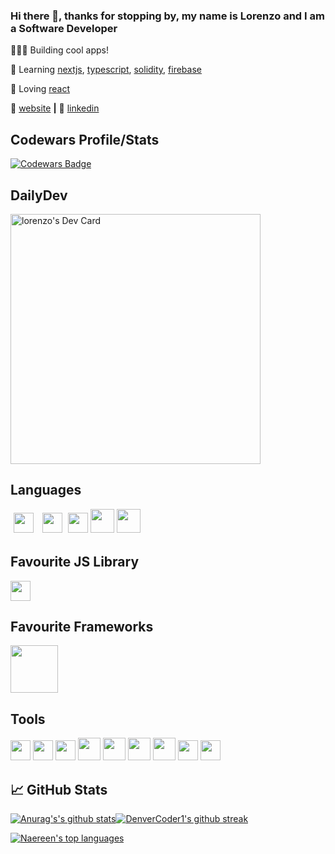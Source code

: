 
### Hi there 👋, thanks for stopping by, my name is Lorenzo and I am a Software Developer

👨🏼‍💻 Building cool apps! 

🧠 Learning [nextjs][next], [typescript][typescript], [solidity][solidity], [firebase][firebase] 

💜 Loving [react][react]

🏡 [website][website] **|**  👔 [linkedin][linkedin]

## Codewars Profile/Stats

[![Codewars Badge](https://www.codewars.com/users/pokip/badges/large)](https://www.codewars.com/users/pokip/)

## DailyDev

<a href="https://app.daily.dev/XhaxhiLenzi"><img src="https://api.daily.dev/devcards/ab1fa8515c5149fc92724fcb18412984.png?r=ml3" width="400" alt="lorenzo's Dev Card"/></a>

## Languages

[<img height="32px" style="margin: 5px" src="https://cdn.svgporn.com/logos/javascript.svg">](https://www.javascript.com) [<img height="32px" style="margin: 5px" src="https://img.search.brave.com/imqmGxXeuPE7_DHpWsH5iZvJDXjW81t7fZB3JqHRxDw/rs:fit:400:225:1/g:ce/aHR0cHM6Ly90c2Uz/Lm1tLmJpbmcubmV0/L3RoP2lkPU9JUC5H/cm5VTnAxaGd5N3gw/Z0NPOFNRRzFnQUFB/QSZwaWQ9QXBp">](https://www.typescript.com) [<img height="32px" src="https://img.search.brave.com/DRibVpS2vkcJQ-4mMSsWfpqlBHGGf_U59--mkVP3RmM/rs:fit:546:225:1/g:ce/aHR0cHM6Ly90c2Uy/Lm1tLmJpbmcubmV0/L3RoP2lkPU9JUC5v/N2M3ZnRYQ0xkUURz/ZkU5TmtXQ3Z3SGFH/YiZwaWQ9QXBp">](https://tailwindcss.com) [<img height="38px" src="https://img.icons8.com/color/48/000000/html-5.png">](https://developer.mozilla.org/en-US/docs/Web/HTML) [<img height="38px" src="https://img.icons8.com/color/48/000000/css3.png">](https://developer.mozilla.org/en-US/docs/Web/css) 

## Favourite JS Library

[<img height="32px" src="https://cdn.svgporn.com/logos/react.svg">](https://reactjs.org)

## Favourite Frameworks

[<img height="76px" width="76px" src="https://imgs.search.brave.com/GnST36KHKagWQGnXzWZTd1nNdbT6Cx9cxHhYlW4jpyc/rs:fit:280:280:1/g:ce/aHR0cHM6Ly9wbHVz/cG5nLmNvbS9pbWct/cG5nL25leHQtbG9n/by1wbmctYnVpbGQt/YS11bml2ZXJzYWwt/amF2YXNjcmlwdC1h/cHAtd2l0aC1uZXh0/LWpzLTI4MC5wbmc">](https://nextjs.org)

## Tools 

[<img height="32px" src="https://cdn.svgporn.com/logos/firebase.svg">](https://firebase.google.com/) [<img height="32px" src="https://cdn.svgporn.com/logos/git-icon.svg">](https://git-scm.com/) [<img height="32px" src="https://cdn.svgporn.com/logos/visual-studio-code.svg">](https://code.visualstudio.com/) [<img height="36px" src="https://img.search.brave.com/XVmQ4nuy9-3R2ZhQ-Yz2WAKfOYm47iS4jSBZGjF8miM/rs:fit:524:225:1/g:ce/aHR0cHM6Ly90c2Ux/Lm1tLmJpbmcubmV0/L3RoP2lkPU9JUC55/UFJOODdDOXZqcmR0/SUJZN1VUQWlBSGFH/cyZwaWQ9QXBp">](https://redux.js.org/) [<img height="36px" src="https://img.search.brave.com/7PI2yETqdmME-mFAdmbUU9_DkZU3H3wluME_Vp91cyc/rs:fit:474:225:1/g:ce/aHR0cHM6Ly90c2Uz/Lm1tLmJpbmcubmV0/L3RoP2lkPU9JUC4w/cVVsMnplOGVGMU01/NjV2dVNvTzlRSGFI/YSZwaWQ9QXBp">](https://figma.com/) [<img height="36px" src="https://img.search.brave.com/mi8bdI7DYQwT_XaYHROM4Lu3PL9ZWuG1Ao2U1vgqoCg/rs:fit:320:225:1/g:ce/aHR0cHM6Ly90c2Ux/Lm1tLmJpbmcubmV0/L3RoP2lkPU9JUC5U/OEhCVEVpRS1Fc1J5/SDhVRWZjMXh3QUFB/QSZwaWQ9QXBp">](https://sanity.io) [<img height="36px" src="https://cdn.svgporn.com/logos/blender.svg">](https://blender.org/) [<img height="32px" src="https://imgs.search.brave.com/kT_EZwT--Igl0FR3afeAU7RMmRhp49FyUubmZy7Vbck/rs:fit:1904:225:1/g:ce/aHR0cHM6Ly90c2U0/Lm1tLmJpbmcubmV0/L3RoP2lkPU9JUC56/LUw0Z2djaGkzYTBs/d0ZHbUhtcnRRSGFC/MiZwaWQ9QXBp">](https://stepzen.com/) [<img height="32px" src="https://imgs.search.brave.com/hH3INez6R0DE9wizDsE56AztD6teQOpU8_4EDKRKMUE/rs:fit:841:225:1/g:ce/aHR0cHM6Ly90c2Ux/Lm1tLmJpbmcubmV0/L3RoP2lkPU9JUC5s/MWxlRm5hMzlxMUE1/a3ZUZVozRmFBSGFF/TCZwaWQ9QXBp](https://imgs.search.brave.com/fcUJPtmFkGj4JjYk6d5FnqTzONd4qO-G5GDoVe_ni2s/rs:fit:320:225:1/g:ce/aHR0cHM6Ly90c2Ux/Lm1tLmJpbmcubmV0/L3RoP2lkPU9JUC5D/RHF3aFA1MHN0cHlv/RTh0bmMyY2tnQUFB/QSZwaWQ9QXBp)">](https://supabase.com/)


## 📈 GitHub Stats

[![Anurag's's github stats](https://github-readme-stats.vercel.app/api?username=lorenzosyku&theme=blue-green)](https://github.com/lorenzosyku/github-readme-stats)[![DenverCoder1's github streak](https://github-readme-streak-stats.herokuapp.com/?user=lorenzosyku&theme=blue-green)](https://github.com/lorenzosyku/github-readme-streak-stats)

[![Naereen's top languages](https://github-readme-stats.vercel.app/api/top-langs/?username=lorenzosyku&theme=blue-green)](https://github.com/lorenzosyku/github-readme-stats)





[react]: http://reactjs.org
[firebase]: https://firebase.google.com
[next]: https://nextjs.org
[solidity]: https://github.com/ethereum/solidity
[typescript]: https://www.typescriptlang.org
[website]: https://suspicious-noyce-d853fc.netlify.app
[linkedin]: https://linkedin.com/in/lorenzo-syku-a701b922a
